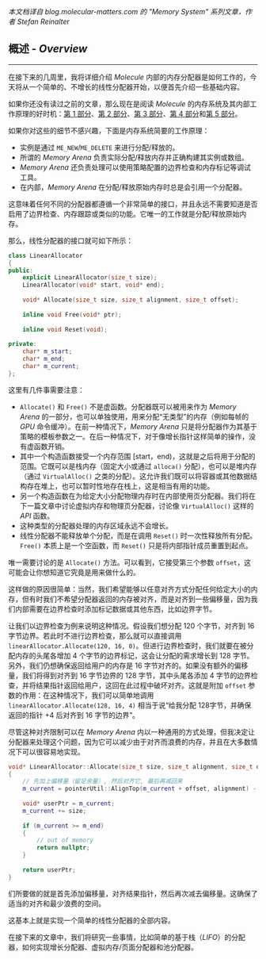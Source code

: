 *本文档译自 blog.molecular-matters.com 的 "Memory System" 系列文章，作者 Stefan Reinalter*


## 概述 - *Overview*
----
在接下来的几周里，我将详细介绍 *Molecule* 内部的内存分配器是如何工作的，今天将从一个简单的、不增长的线性分配器开始，以便首先介绍一些基础内容。

如果你还没有读过之前的文章，那么现在是阅读 *Molecule* 的内存系统及其内部工作原理的好时机：[第 1 部分](https://molecularmusings.wordpress.com/2011/07/05/memory-system-part-1/)、[第 2 部分](https://molecularmusings.wordpress.com/2011/07/07/memory-system-part-2/)、[第 3 部分](https://molecularmusings.wordpress.com/2011/07/08/memory-system-part-3/)、[第 4 部分](https://molecularmusings.wordpress.com/2011/07/15/memory-system-part-4/)和[第 5 部分](https://molecularmusings.wordpress.com/2011/08/03/memory-system-part-5/)。

如果你对这些的细节不感兴趣，下面是内存系统简要的工作原理：

+ 实例是通过 `ME_NEW`/`ME_DELETE` 来进行分配/释放的。
+ 所谓的 *Memory Arena* 负责实际分配/释放内存并正确构建其实例或数组。
+ *Memory Arena* 还负责处理可以使用策略配置的边界检查和内存标记等调试工具。
+ 在内部，*Memory Arena* 在分配/释放原始内存时总是会引用一个分配器。

这意味着任何不同的分配器都遵循一个非常简单的接口，并且永远不需要知道是否启用了边界检查、内存跟踪或类似的功能。它唯一的工作就是分配/释放原始内存。

那么，线性分配器的接口就可如下所示：

```C++
class LinearAllocator
{
public:
	explicit LinearAllocator(size_t size);
	LinearAllocator(void* start, void* end);
	
	void* Allocate(size_t size, size_t alignment, size_t offset);
	
	inline void Free(void* ptr);
	
	inline void Reset(void);
	
private:
	char* m_start;
	char* m_end;
	char* m_current;
};
```

这里有几件事需要注意：

+ `Allocate()` 和 `Free()` 不是虚函数。分配器既可以被用来作为 *Memory Arena* 的一部分，也可以单独使用，用来分配“无类型”的内存（例如每帧的 *GPU* 命令缓冲）。在前一种情况下，*Memory Arena* 只是将分配器作为其基于策略的模板参数之一。在后一种情况下，对于像增长指针这样简单的操作，没有虚函数开销。
+ 其中一个构造函数接受一个内存范围 \[start，end)，这就是之后将用于分配的范围。它既可以是栈内存（固定大小或通过 `alloca()` 分配），也可以是堆内存（通过 `VirtualAlloc()` 之类的分配）。这允许我们既可以将容器或其他数据结构存在堆上，也可以暂时性地存在栈上，这是相当有用的功能。
+ 另一个构造函数在为给定大小分配物理内存时在内部使用页分配器。我们将在下一篇文章中讨论虚拟内存和物理页分配器，讨论像 `VirtualAlloc()` 这样的 *API* 函数。
+ 这种类型的分配器处理的内存区域永远不会增长。
+ 线性分配器不能释放单个分配，而是在调用 `Reset()` 时一次性释放所有分配。`Free()` 本质上是一个空函数，而 `Reset()` 只是将内部指针成员重置到起点。

唯一需要讨论的是 `Allocate()` 方法。可以看到，它接受第三个参数 `offset`，这可能会让你想知道它究竟是用来做什么的。

这样做的原因很简单：当然，我们希望能够以任意对齐方式分配任何给定大小的内存，但有时我们不希望分配器返回的内存被对齐，而是对齐到一些偏移量，因为我们内部需要在边界检查时添加标记数据或其他东西，比如边界字节。

让我们以边界检查为例来说明这种情况。假设我们想分配 120 个字节，对齐到 16 字节边界。若此时不进行边界检查，那么就可以直接调用 `linearAllocator.Allocate(120, 16, 0)`。但进行边界检查时，我们就要在被分配内存的头尾各增加 4 个字节的边界标记，这会让分配的需求增长到 128 字节。另外，我们仍想确保返回给用户的内存是 16 字节对齐的。如果没有额外的偏移量，我们将得到对齐到 16 字节边界的 128 字节，其中头尾各添加 4 字节的边界检查，并将结果指针返回给用户，这回在此过程中破坏对齐。这就是附加 `offset` 参数的作用：在这种情况下，我们可以简单地调用 `linearAllocator.Allocate(128, 16, 4)` 相当于说“给我分配 128字节，并确保返回的指针 +4 后对齐到 16 字节的边界”。

尽管这种对齐限制可以在 *Memory Arena* 内以一种通用的方式处理，但我决定让分配器来处理这个问题，因为它可以减少由于对齐而浪费的内存，并且在大多数情况下可以很容易地实现。

```C++
void* LinearAllocator::Allocate(size_t size, size_t alignment, size_t offset)
{
	// 先加上偏移量（留足余量）, 然后对齐它, 最后再减回来
	m_current = pointerUtil::AlignTop(m_current + offset, alignment) - offset;
	
	void* userPtr = m_current;
	m_current += size;
	
	if (m_current >= m_end)
	{
	    // out of memory
	    return nullptr;
	}
	
	return userPtr;
}
```

们所要做的就是首先添加偏移量，对齐结果指针，然后再次减去偏移量。这确保了适当的对齐和最少浪费的空间。

这基本上就是实现一个简单的线性分配器的全部内容。

在接下来的文章中，我们将研究一些事情，比如简单的基于栈（*LIFO*）的分配器，如何实现增长分配器、虚拟内存/页面分配器和池分配器。